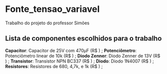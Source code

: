# Fonte_tensao_variavel

Trabalho do projeto do professor Simões

## Lista de componentes escolhidos para o trabalho
**Capacitor**: Capacitor de 25V com 470μF (R$ ) ;
**Potenciômetro**: Potenciômetro linear de 10k (R$ ) ;
**Diodo Zenner**: Diodo Zenner de 13V (R$ ) ;
**Transistor**: Transistor NPN BC337 (R$ ) ;
**Diodo**: Diodo 1N4007 (R$ ) ;
**Resistores**: Resistores de 680, 4,7k, e 1k (R$ ) ; 
